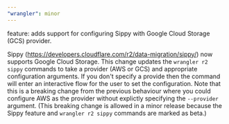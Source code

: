 ```yaml
---
"wrangler": minor
---
```


feature: adds support for configuring Sippy with Google Cloud Storage (GCS) provider.

Sippy (https://developers.cloudflare.com/r2/data-migration/sippy/) now supports Google Cloud Storage.
This change updates the `wrangler r2 sippy` commands to take a provider (AWS or GCS) and appropriate configuration arguments.
If you don't specify a provide then the command will enter an interactive flow for the user to set the configuration.
Note that this is a breaking change from the previous behaviour where you could configure AWS as the provider without explictly specifying the `--provider` argument.
(This breaking change is allowed in a minor release because the Sippy feature and `wrangler r2 sippy` commands are marked as beta.)
